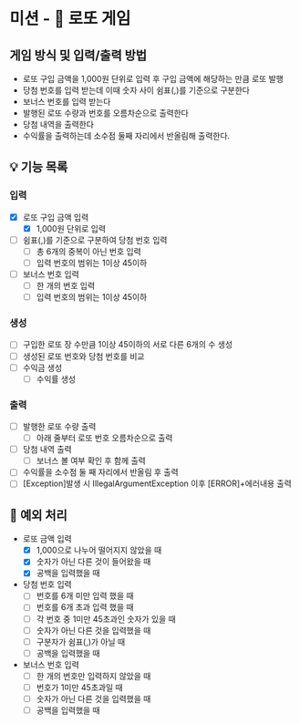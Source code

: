# 미션 - 🎰 로또 게임

## 게임 방식 및 입력/출력 방법
- 로또 구입 금액을 1,000원 단위로 입력 후 구입 금액에 해당하는 만큼 로또 발행
- 당첨 번호를 입력 받는데 이때 숫자 사이 쉼표(,)를 기준으로 구분한다
- 보너스 번호를 입력 받는다
- 발행된 로또 수량과 번호를 오름차순으로 출력한다
- 당첨 내역을 출력한다
- 수익률을 출력하는데 소수점 둘째 자리에서 반올림해 출력한다.

## 💡 기능 목록
### 입력
- [X] 로또 구입 금액 입력
    - [X] 1,000원 단위로 입력
- [ ] 쉼표(,)를 기준으로 구분하여 당첨 번호 입력
    - [ ] 총 6개의 중복이 아닌 번호 입력
    - [ ] 입력 번호의 범위는 1이상 45이하
- [ ] 보너스 번호 입력
    - [ ] 한 개의 번호 입력
    - [ ] 입력 번호의 범위는 1이상 45이하

### 생성
- [ ] 구입한 로또 장 수만큼 1이상 45이하의 서로 다른 6개의 수 생성
- [ ] 생성된 로또 번호와 당첨 번호를 비교
- [ ] 수익금 생성
    - [ ] 수익률 생성

### 출력
- [ ] 발행한 로또 수량 출력
    - [ ] 아래 줄부터 로또 번호 오름차순으로 출력
- [ ] 당첨 내역 출력
  - [ ] 보너스 볼 여부 확인 후 함께 출력
- [ ] 수익률을 소수점 둘 째 자리에서 반올림 후 출력
- [ ] [Exception]발생 시 IllegalArgumentException 이후 [ERROR]+에러내용 출력

## 🚨 예외 처리
- 로또 금액 입력
  - [X] 1,000으로 나누어 떨어지지 않았을 때
  - [X] 숫자가 아닌 다른 것이 들어왔을 때
  - [X] 공백을 입력했을 때
- 당첨 번호 입력
  - [ ] 번호를 6개 미만 입력 했을 때
  - [ ] 번호를 6개 초과 입력 했을 때
  - [ ] 각 번호 중 1미만 45초과인 숫자가 있을 때
  - [ ] 숫자가 아닌 다른 것을 입력했을 때
  - [ ] 구분자가 쉼표(,)가 아닐 때
  - [ ] 공백을 입력했을 때
- 보너스 번호 입력
  - [ ] 한 개의 번호만 입력하지 않았을 때
  - [ ] 번호가 1미만 45초과일 때
  - [ ] 숫자가 아닌 다른 것을 입력했을 때
  - [ ] 공백을 입력했을 때